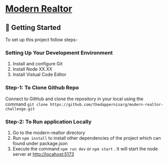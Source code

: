 # [Modern Realtor](https://modern-realtor.onrender.com)

## 🚀 Getting Started

To set up this project follow steps-

### Setting Up Your Development Environment

1. Install and configure Git
2. Install Node XX.XX
3. Install Vistual Code Editor

### Step-1: To Clone Github Repo

Connect to GitHub and clone the repository in your local using the
command `git clone https://github.com/thedappernisarg/modern-realtor-challenge.git`

### Step-2: To Run application Locally

1. Go to the modern-realtor directory
2. Run `npm install` to install other dependencies of the project which can found under package.json
3. Execute the command `npm run dev` or `npm start` . It will start the node server at <http://locahost:5173>

